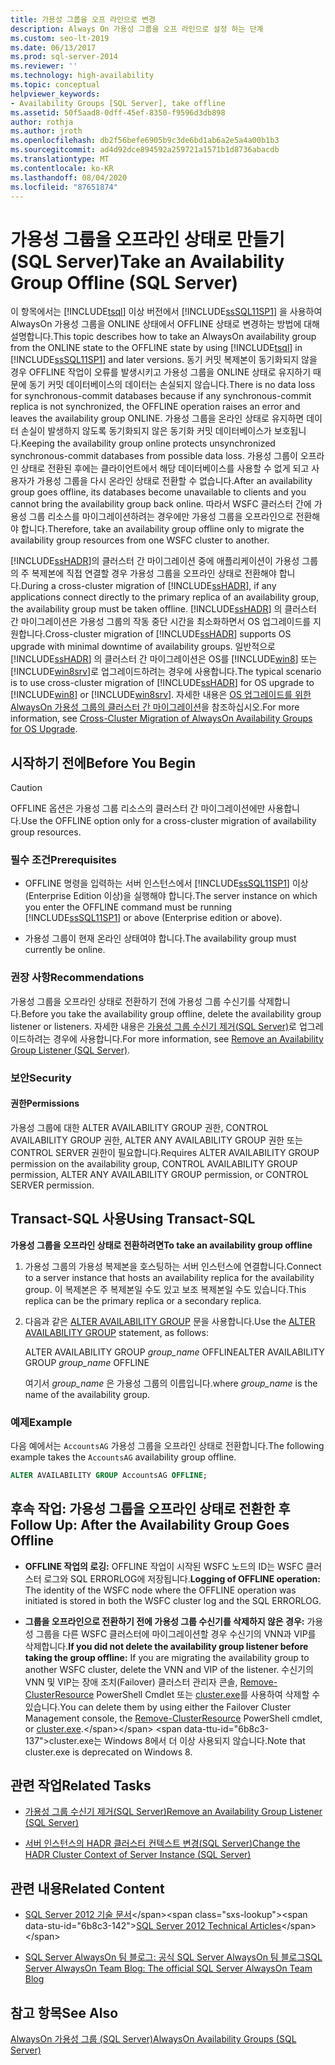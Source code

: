```yaml
---
title: 가용성 그룹을 오프 라인으로 변경
description: Always On 가용성 그룹을 오프 라인으로 설정 하는 단계
ms.custom: seo-lt-2019
ms.date: 06/13/2017
ms.prod: sql-server-2014
ms.reviewer: ''
ms.technology: high-availability
ms.topic: conceptual
helpviewer_keywords:
- Availability Groups [SQL Server], take offline
ms.assetid: 50f5aad8-0dff-45ef-8350-f9596d3db898
author: rothja
ms.author: jroth
ms.openlocfilehash: db2f56befe6905b9c3de6bd1ab6a2e5a4a00b1b3
ms.sourcegitcommit: ad4d92dce894592a259721a1571b1d8736abacdb
ms.translationtype: MT
ms.contentlocale: ko-KR
ms.lasthandoff: 08/04/2020
ms.locfileid: "87651874"
---
```

# <a name="take-an-availability-group-offline-sql-server"></a><span data-ttu-id="6b8c3-103">가용성 그룹을 오프라인 상태로 만들기(SQL Server)</span><span class="sxs-lookup"><span data-stu-id="6b8c3-103">Take an Availability Group Offline (SQL Server)</span></span>
  <span data-ttu-id="6b8c3-104">이 항목에서는 [!INCLUDE[tsql](../includes/tsql-md.md)] 이상 버전에서 [!INCLUDE[ssSQL11SP1](../includes/sssql11sp1-md.md)] 을 사용하여 AlwaysOn 가용성 그룹을 ONLINE 상태에서 OFFLINE 상태로 변경하는 방법에 대해 설명합니다.</span><span class="sxs-lookup"><span data-stu-id="6b8c3-104">This topic describes how to take an AlwaysOn availability group from the ONLINE state to the OFFLINE state by using [!INCLUDE[tsql](../includes/tsql-md.md)] in [!INCLUDE[ssSQL11SP1](../includes/sssql11sp1-md.md)] and later versions.</span></span> <span data-ttu-id="6b8c3-105">동기 커밋 복제본이 동기화되지 않을 경우 OFFLINE 작업이 오류를 발생시키고 가용성 그룹을 ONLINE 상태로 유지하기 때문에 동기 커밋 데이터베이스의 데이터는 손실되지 않습니다.</span><span class="sxs-lookup"><span data-stu-id="6b8c3-105">There is no data loss for synchronous-commit databases because if any synchronous-commit replica is not synchronized, the OFFLINE operation raises an error and leaves the availability group ONLINE.</span></span> <span data-ttu-id="6b8c3-106">가용성 그룹을 온라인 상태로 유지하면 데이터 손실이 발생하지 않도록 동기화되지 않은 동기화 커밋 데이터베이스가 보호됩니다.</span><span class="sxs-lookup"><span data-stu-id="6b8c3-106">Keeping the availability group online protects unsynchronized synchronous-commit databases from possible data loss.</span></span> <span data-ttu-id="6b8c3-107">가용성 그룹이 오프라인 상태로 전환된 후에는 클라이언트에서 해당 데이터베이스를 사용할 수 없게 되고 사용자가 가용성 그룹을 다시 온라인 상태로 전환할 수 없습니다.</span><span class="sxs-lookup"><span data-stu-id="6b8c3-107">After an availability group goes offline, its databases become unavailable to clients and you cannot bring the availability group back online.</span></span> <span data-ttu-id="6b8c3-108">따라서 WSFC 클러스터 간에 가용성 그룹 리소스를 마이그레이션하려는 경우에만 가용성 그룹을 오프라인으로 전환해야 합니다.</span><span class="sxs-lookup"><span data-stu-id="6b8c3-108">Therefore, take an availability group offline only to migrate the availability group resources from one WSFC cluster to another.</span></span>  
  
 <span data-ttu-id="6b8c3-109">[!INCLUDE[ssHADR](../includes/sshadr-md.md)]의 클러스터 간 마이그레이션 중에 애플리케이션이 가용성 그룹의 주 복제본에 직접 연결할 경우 가용성 그룹을 오프라인 상태로 전환해야 합니다.</span><span class="sxs-lookup"><span data-stu-id="6b8c3-109">During a cross-cluster migration of [!INCLUDE[ssHADR](../includes/sshadr-md.md)], if any applications connect directly to the primary replica of an availability group, the availability group must be taken offline.</span></span> <span data-ttu-id="6b8c3-110">[!INCLUDE[ssHADR](../includes/sshadr-md.md)] 의 클러스터 간 마이그레이션은 가용성 그룹의 작동 중단 시간을 최소화하면서 OS 업그레이드를 지원합니다.</span><span class="sxs-lookup"><span data-stu-id="6b8c3-110">Cross-cluster migration of [!INCLUDE[ssHADR](../includes/sshadr-md.md)] supports OS upgrade with minimal downtime of availability groups.</span></span> <span data-ttu-id="6b8c3-111">일반적으로 [!INCLUDE[ssHADR](../includes/sshadr-md.md)] 의 클러스터 간 마이그레이션은 OS를 [!INCLUDE[win8](../includes/win8-md.md)] 또는 [!INCLUDE[win8srv](../includes/win8srv-md.md)]로 업그레이드하려는 경우에 사용합니다.</span><span class="sxs-lookup"><span data-stu-id="6b8c3-111">The typical scenario is to use cross-cluster migration of [!INCLUDE[ssHADR](../includes/sshadr-md.md)] for OS upgrade to [!INCLUDE[win8](../includes/win8-md.md)] or [!INCLUDE[win8srv](../includes/win8srv-md.md)].</span></span> <span data-ttu-id="6b8c3-112">자세한 내용은 [OS 업그레이드를 위한 AlwaysOn 가용성 그룹의 클러스터 간 마이그레이션](https://msdn.microsoft.com/library/jj873730.aspx)을 참조하십시오.</span><span class="sxs-lookup"><span data-stu-id="6b8c3-112">For more information, see [Cross-Cluster Migration of AlwaysOn Availability Groups for OS Upgrade](https://msdn.microsoft.com/library/jj873730.aspx).</span></span>  
  

  
##  <a name="before-you-begin"></a><a name="BeforeYouBegin"></a> <span data-ttu-id="6b8c3-113">시작하기 전에</span><span class="sxs-lookup"><span data-stu-id="6b8c3-113">Before You Begin</span></span>  
  
> [!CAUTION]  
>  <span data-ttu-id="6b8c3-114">OFFLINE 옵션은 가용성 그룹 리소스의 클러스터 간 마이그레이션에만 사용합니다.</span><span class="sxs-lookup"><span data-stu-id="6b8c3-114">Use the OFFLINE option only for a cross-cluster migration of availability group resources.</span></span>  
  
###  <a name="prerequisites"></a><a name="Prerequisites"></a> <span data-ttu-id="6b8c3-115">필수 조건</span><span class="sxs-lookup"><span data-stu-id="6b8c3-115">Prerequisites</span></span>  
  
-   <span data-ttu-id="6b8c3-116">OFFLINE 명령을 입력하는 서버 인스턴스에서 [!INCLUDE[ssSQL11SP1](../includes/sssql11sp1-md.md)] 이상(Enterprise Edition 이상)을 실행해야 합니다.</span><span class="sxs-lookup"><span data-stu-id="6b8c3-116">The server instance on which you enter the OFFLINE command must be running [!INCLUDE[ssSQL11SP1](../includes/sssql11sp1-md.md)] or above (Enterprise edition or above).</span></span>  
  
-   <span data-ttu-id="6b8c3-117">가용성 그룹이 현재 온라인 상태여야 합니다.</span><span class="sxs-lookup"><span data-stu-id="6b8c3-117">The availability group must currently be online.</span></span>  
  
###  <a name="recommendations"></a><a name="Recommendations"></a> <span data-ttu-id="6b8c3-118">권장 사항</span><span class="sxs-lookup"><span data-stu-id="6b8c3-118">Recommendations</span></span>  
 <span data-ttu-id="6b8c3-119">가용성 그룹을 오프라인 상태로 전환하기 전에 가용성 그룹 수신기를 삭제합니다.</span><span class="sxs-lookup"><span data-stu-id="6b8c3-119">Before you take the availability group offline, delete the availability group listener or listeners.</span></span> <span data-ttu-id="6b8c3-120">자세한 내용은 [가용성 그룹 수신기 제거&#40;SQL Server&#41;](availability-groups/windows/remove-an-availability-group-listener-sql-server.md)로 업그레이드하려는 경우에 사용합니다.</span><span class="sxs-lookup"><span data-stu-id="6b8c3-120">For more information, see [Remove an Availability Group Listener &#40;SQL Server&#41;](availability-groups/windows/remove-an-availability-group-listener-sql-server.md).</span></span>  
  
###  <a name="security"></a><a name="Security"></a> <span data-ttu-id="6b8c3-121">보안</span><span class="sxs-lookup"><span data-stu-id="6b8c3-121">Security</span></span>  
  
####  <a name="permissions"></a><a name="Permissions"></a> <span data-ttu-id="6b8c3-122">권한</span><span class="sxs-lookup"><span data-stu-id="6b8c3-122">Permissions</span></span>  
 <span data-ttu-id="6b8c3-123">가용성 그룹에 대한 ALTER AVAILABILITY GROUP 권한, CONTROL AVAILABILITY GROUP 권한, ALTER ANY AVAILABILITY GROUP 권한 또는 CONTROL SERVER 권한이 필요합니다.</span><span class="sxs-lookup"><span data-stu-id="6b8c3-123">Requires ALTER AVAILABILITY GROUP permission on the availability group, CONTROL AVAILABILITY GROUP permission, ALTER ANY AVAILABILITY GROUP permission, or CONTROL SERVER permission.</span></span>  
  
##  <a name="using-transact-sql"></a><a name="TsqlProcedure"></a> <span data-ttu-id="6b8c3-124">Transact-SQL 사용</span><span class="sxs-lookup"><span data-stu-id="6b8c3-124">Using Transact-SQL</span></span>  
 <span data-ttu-id="6b8c3-125">**가용성 그룹을 오프라인 상태로 전환하려면**</span><span class="sxs-lookup"><span data-stu-id="6b8c3-125">**To take an availability group offline**</span></span>  
  
1.  <span data-ttu-id="6b8c3-126">가용성 그룹의 가용성 복제본을 호스팅하는 서버 인스턴스에 연결합니다.</span><span class="sxs-lookup"><span data-stu-id="6b8c3-126">Connect to a server instance that hosts an availability replica for the availability group.</span></span> <span data-ttu-id="6b8c3-127">이 복제본은 주 복제본일 수도 있고 보조 복제본일 수도 있습니다.</span><span class="sxs-lookup"><span data-stu-id="6b8c3-127">This replica can be the primary replica or a secondary replica.</span></span>  
  
2.  <span data-ttu-id="6b8c3-128">다음과 같은 [ALTER AVAILABILITY GROUP](/sql/t-sql/statements/alter-availability-group-transact-sql) 문을 사용합니다.</span><span class="sxs-lookup"><span data-stu-id="6b8c3-128">Use the [ALTER AVAILABILITY GROUP](/sql/t-sql/statements/alter-availability-group-transact-sql) statement, as follows:</span></span>  
  
     <span data-ttu-id="6b8c3-129">ALTER AVAILABILITY GROUP *group_name* OFFLINE</span><span class="sxs-lookup"><span data-stu-id="6b8c3-129">ALTER AVAILABILITY GROUP *group_name* OFFLINE</span></span>  
  
     <span data-ttu-id="6b8c3-130">여기서 *group_name* 은 가용성 그룹의 이름입니다.</span><span class="sxs-lookup"><span data-stu-id="6b8c3-130">where *group_name* is the name of the availability group.</span></span>  
  
### <a name="example"></a><span data-ttu-id="6b8c3-131">예제</span><span class="sxs-lookup"><span data-stu-id="6b8c3-131">Example</span></span>  
 <span data-ttu-id="6b8c3-132">다음 예에서는 `AccountsAG` 가용성 그룹을 오프라인 상태로 전환합니다.</span><span class="sxs-lookup"><span data-stu-id="6b8c3-132">The following example takes the `AccountsAG` availability group offline.</span></span>  
  
```sql
ALTER AVAILABILITY GROUP AccountsAG OFFLINE;  
```  
  
##  <a name="follow-up-after-the-availability-group-goes-offline"></a><a name="FollowUp"></a> <span data-ttu-id="6b8c3-133">후속 작업: 가용성 그룹을 오프라인 상태로 전환한 후</span><span class="sxs-lookup"><span data-stu-id="6b8c3-133">Follow Up: After the Availability Group Goes Offline</span></span>  
  
-   <span data-ttu-id="6b8c3-134">**OFFLINE 작업의 로깅:**  OFFLINE 작업이 시작된 WSFC 노드의 ID는 WSFC 클러스터 로그와 SQL ERRORLOG에 저장됩니다.</span><span class="sxs-lookup"><span data-stu-id="6b8c3-134">**Logging of OFFLINE operation:**  The identity of the WSFC node where the OFFLINE operation was initiated is stored in both the WSFC cluster log and the SQL ERRORLOG.</span></span>  
  
-   <span data-ttu-id="6b8c3-135">**그룹을 오프라인으로 전환하기 전에 가용성 그룹 수신기를 삭제하지 않은 경우:**  가용성 그룹을 다른 WSFC 클러스터에 마이그레이션할 경우 수신기의 VNN과 VIP를 삭제합니다.</span><span class="sxs-lookup"><span data-stu-id="6b8c3-135">**If you did not delete the availability group listener before taking the group offline:**  If you are migrating the availability group to another WSFC cluster, delete the VNN and VIP of the listener.</span></span> <span data-ttu-id="6b8c3-136">수신기의 VNN 및 VIP는 장애 조치(Failover) 클러스터 관리자 콘솔, [Remove-ClusterResource](https://technet.microsoft.com/library/ee461015\(WS.10\).aspx) PowerShell Cmdlet 또는 [cluster.exe](https://technet.microsoft.com/library/ee461015\(WS.10\).aspx)를 사용하여 삭제할 수 있습니다.</span><span class="sxs-lookup"><span data-stu-id="6b8c3-136">You can delete them by using either the Failover Cluster Management console, the [Remove-ClusterResource](https://technet.microsoft.com/library/ee461015\(WS.10\).aspx) PowerShell cmdlet, or [cluster.exe](https://technet.microsoft.com/library/ee461015\(WS.10\).aspx).</span></span> <span data-ttu-id="6b8c3-137">cluster.exe는 Windows 8에서 더 이상 사용되지 않습니다.</span><span class="sxs-lookup"><span data-stu-id="6b8c3-137">Note that cluster.exe is deprecated on Windows 8.</span></span>  
  
##  <a name="related-tasks"></a><a name="RelatedTasks"></a> <span data-ttu-id="6b8c3-138">관련 작업</span><span class="sxs-lookup"><span data-stu-id="6b8c3-138">Related Tasks</span></span>  
  
-   [<span data-ttu-id="6b8c3-139">가용성 그룹 수신기 제거&#40;SQL Server&#41;</span><span class="sxs-lookup"><span data-stu-id="6b8c3-139">Remove an Availability Group Listener &#40;SQL Server&#41;</span></span>](availability-groups/windows/remove-an-availability-group-listener-sql-server.md)  
  
-   [<span data-ttu-id="6b8c3-140">서버 인스턴스의 HADR 클러스터 컨텍스트 변경&#40;SQL Server&#41;</span><span class="sxs-lookup"><span data-stu-id="6b8c3-140">Change the HADR Cluster Context of Server Instance &#40;SQL Server&#41;</span></span>](availability-groups/windows/change-the-hadr-cluster-context-of-server-instance-sql-server.md)  
  
##  <a name="related-content"></a><a name="RelatedContent"></a> <span data-ttu-id="6b8c3-141">관련 내용</span><span class="sxs-lookup"><span data-stu-id="6b8c3-141">Related Content</span></span>  
  
-   <span data-ttu-id="6b8c3-142">[SQL Server 2012 기술 문서](https://msdn.microsoft.com/library/bb418445\(SQL.10\).aspx)</span><span class="sxs-lookup"><span data-stu-id="6b8c3-142">[SQL Server 2012 Technical Articles](https://msdn.microsoft.com/library/bb418445\(SQL.10\).aspx)</span></span>  
  
-   [<span data-ttu-id="6b8c3-143">SQL Server AlwaysOn 팀 블로그: 공식 SQL Server AlwaysOn 팀 블로그</span><span class="sxs-lookup"><span data-stu-id="6b8c3-143">SQL Server AlwaysOn Team Blog: The official SQL Server AlwaysOn Team Blog</span></span>](https://blogs.msdn.com/b/sqlalwayson/)  
  
## <a name="see-also"></a><span data-ttu-id="6b8c3-144">참고 항목</span><span class="sxs-lookup"><span data-stu-id="6b8c3-144">See Also</span></span>  
 [<span data-ttu-id="6b8c3-145">AlwaysOn 가용성 그룹 &#40;SQL Server&#41;</span><span class="sxs-lookup"><span data-stu-id="6b8c3-145">AlwaysOn Availability Groups &#40;SQL Server&#41;</span></span>](availability-groups/windows/always-on-availability-groups-sql-server.md)  
